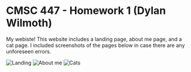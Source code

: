 # CMSC 447 - Homework 1 (Dylan Wilmoth)

My webiste! This website includes a landing page, about me page, and a cat page. I included screenshots of the pages below in case there are any unforeseen errors.

![Landing](https://github.com/Dylan-Wimoth/Homework1_Website/blob/main/preview/index.png?raw=true)
![About me](https://github.com/Dylan-Wimoth/Homework1_Website/blob/main/preview/about_me.png?raw=true)
![Cats](https://github.com/Dylan-Wimoth/Homework1_Website/blob/main/preview/cats.png?raw=true)
